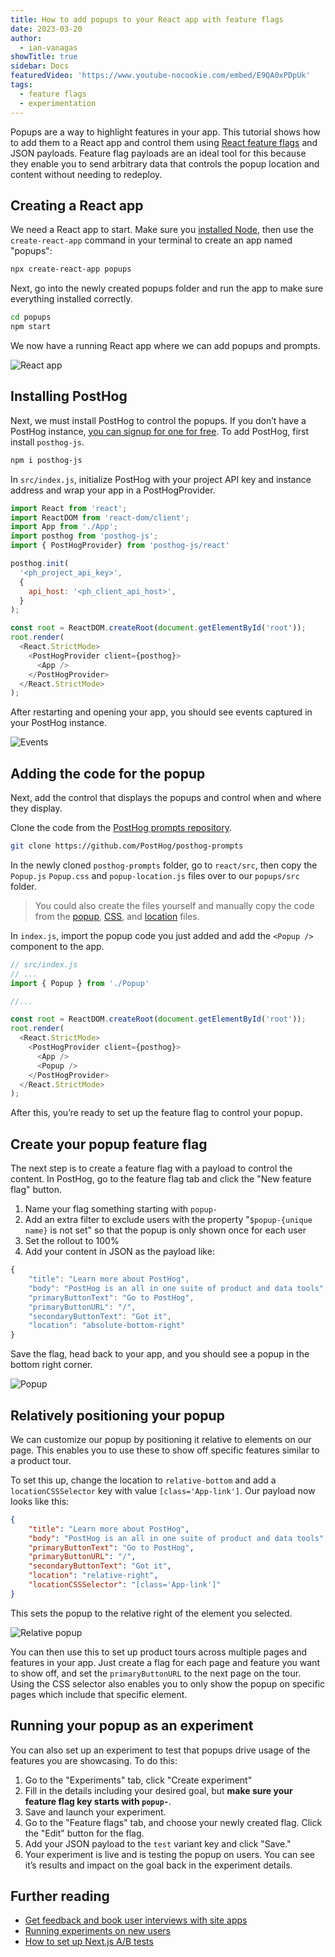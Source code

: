 ```yaml
---
title: How to add popups to your React app with feature flags
date: 2023-03-20
author:
  - ian-vanagas
showTitle: true
sidebar: Docs
featuredVideo: 'https://www.youtube-nocookie.com/embed/E9QA0xPDpUk'
tags:
  - feature flags
  - experimentation
---
```


Popups are a way to highlight features in your app. This tutorial shows how to add them to a React app and control them using [React feature flags](/tutorials/react-feature-flags) and JSON payloads. Feature flag payloads are an ideal tool for this because they enable you to send arbitrary data that controls the popup location and content without needing to redeploy. 

## Creating a React app

We need a React app to start. Make sure you [installed Node](https://nodejs.dev/en/learn/how-to-install-nodejs/), then use the `create-react-app` command in your terminal to create an app named "popups":

```bash
npx create-react-app popups
```

Next, go into the newly created popups folder and run the app to make sure everything installed correctly.

```bash
cd popups
npm start
```

We now have a running React app where we can add popups and prompts.

![React app](https://res.cloudinary.com/dmukukwp6/image/upload/v1710055416/posthog.com/contents/images/tutorials/react-popups/app.png)

## Installing PostHog

Next, we must install PostHog to control the popups. If you don’t have a PostHog instance, [you can signup for one for free](https://app.posthog.com/signup). To add PostHog, first install `posthog-js`.

```bash
npm i posthog-js
```

In `src/index.js`, initialize PostHog with your project API key and instance address and wrap your app in a PostHogProvider.

```js
import React from 'react';
import ReactDOM from 'react-dom/client';
import App from './App';
import posthog from 'posthog-js';
import { PostHogProvider} from 'posthog-js/react'

posthog.init(
  '<ph_project_api_key>',
  {
    api_host: '<ph_client_api_host>',
  }
);

const root = ReactDOM.createRoot(document.getElementById('root'));
root.render(
  <React.StrictMode>
    <PostHogProvider client={posthog}>
      <App />
    </PostHogProvider>
  </React.StrictMode>
);
```

After restarting and opening your app, you should see events captured in your PostHog instance.

![Events](https://res.cloudinary.com/dmukukwp6/image/upload/v1710055416/posthog.com/contents/images/tutorials/react-popups/events.png)

## Adding the code for the popup

Next, add the control that displays the popups and control when and where they display. 

Clone the code from the [PostHog prompts repository](https://github.com/PostHog/posthog-prompts). 

```bash
git clone https://github.com/PostHog/posthog-prompts
```
In the newly cloned `posthog-prompts` folder, go to `react/src`, then copy the `Popup.js` `Popup.css` and `popup-location.js` files over to our `popups/src` folder.

> You could also create the files yourself and manually copy the code from the [popup](https://github.com/PostHog/posthog-prompts/blob/main/react/src/Popup.js), [CSS](https://github.com/PostHog/posthog-prompts/blob/main/react/src/Popup.css), and [location](https://github.com/PostHog/posthog-prompts/blob/main/react/src/popup-location.js) files.

In `index.js`, import the popup code you just added and add the `<Popup />` component to the app.

```js
// src/index.js
// ...
import { Popup } from './Popup'

//...

const root = ReactDOM.createRoot(document.getElementById('root'));
root.render(
  <React.StrictMode>
    <PostHogProvider client={posthog}>
      <App />
      <Popup />
    </PostHogProvider>
  </React.StrictMode>
);
```

After this, you’re ready to set up the feature flag to control your popup.

## Create your popup feature flag

The next step is to create a feature flag with a payload to control the content. In PostHog, go to the feature flag tab and click the "New feature flag" button.

1. Name your flag something starting with `popup-`
2. Add an extra filter to exclude users with the property "`$popup-{unique name}` is not set" so that the popup is only shown once for each user
3. Set the rollout to 100%
4. Add your content in JSON as the payload like:

```js
{
    "title": "Learn more about PostHog",
    "body": "PostHog is an all in one suite of product and data tools",
    "primaryButtonText": "Go to PostHog",
    "primaryButtonURL": "/",
    "secondaryButtonText": "Got it",
    "location": "absolute-bottom-right"
}
```

Save the flag, head back to your app, and you should see a popup in the bottom right corner.

![Popup](https://res.cloudinary.com/dmukukwp6/image/upload/v1710055416/posthog.com/contents/images/tutorials/react-popups/popup.png)

## Relatively positioning your popup

We can customize our popup by positioning it relative to elements on our page. This enables you to use these to show off specific features similar to a product tour. 

To set this up, change the location to `relative-bottom` and add a `locationCSSSelector` key with value `[class='App-link']`. Our payload now looks like this:

```json
{
    "title": "Learn more about PostHog",
    "body": "PostHog is an all in one suite of product and data tools",
    "primaryButtonText": "Go to PostHog",
    "primaryButtonURL": "/",
    "secondaryButtonText": "Got it",
    "location": "relative-right",
    "locationCSSSelector": "[class='App-link']"
}
```

This sets the popup to the relative right of the element you selected. 

![Relative popup](https://res.cloudinary.com/dmukukwp6/image/upload/v1710055416/posthog.com/contents/images/tutorials/react-popups/relative.png)

You can then use this to set up product tours across multiple pages and features in your app. Just create a flag for each page and feature you want to show off, and set the `primaryButtonURL` to the next page on the tour. Using the CSS selector also enables you to only show the popup on specific pages which include that specific element.

## Running your popup as an experiment

You can also set up an experiment to test that popups drive usage of the features you are showcasing. To do this:

1. Go to the "Experiments" tab, click "Create experiment"
2. Fill in the details including your desired goal, but **make sure your feature flag key starts with `popup-`**.
3. Save and launch your experiment.
4. Go to the "Feature flags" tab, and choose your newly created flag. Click the "Edit" button for the flag.
5. Add your JSON payload to the `test` variant key and click "Save."
6. Your experiment is live and is testing the popup on users. You can see it’s results and impact on the goal back in the experiment details.

## Further reading

- [Get feedback and book user interviews with site apps](/tutorials/feedback-interviews-site-apps)
- [Running experiments on new users](/tutorials/new-user-experiments)
- [How to set up Next.js A/B tests](/tutorials/nextjs-ab-tests)

<NewsletterForm />
